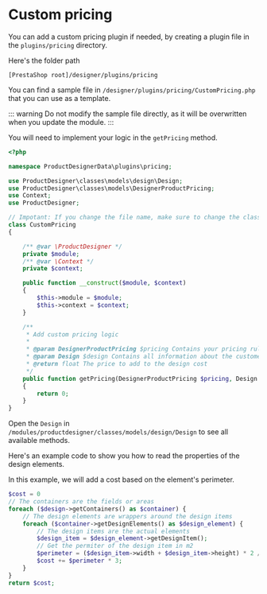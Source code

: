 # Custom pricing

You can add a custom pricing plugin if needed, by creating a plugin file in the `plugins/pricing`
directory.

Here's the folder path

```
[PrestaShop root]/designer/plugins/pricing
```

You can find a sample file in `/designer/plugins/pricing/CustomPricing.php` that you can use as a
template.

::: warning
Do not modify the sample file directly, as it will be overwritten when you update the module.
:::

You will need to implement your logic in the `getPricing` method.

```php
<?php

namespace ProductDesignerData\plugins\pricing;

use ProductDesigner\classes\models\design\Design;
use ProductDesigner\classes\models\DesignerProductPricing;
use Context;
use ProductDesigner;

// Impotant: If you change the file name, make sure to change the class name as well
class CustomPricing
{

    /** @var \ProductDesigner */
    private $module;
    /** @var \Context */
    private $context;

    public function __construct($module, $context)
    {
        $this->module = $module;
        $this->context = $context;
    }

    /**
     * Add custom pricing logic
     * 
     * @param DesignerProductPricing $pricing Contains your pricing rules for the product
     * @param Design $design Contains all information about the customer design
     * @return float The price to add to the design cost
     */
    public function getPricing(DesignerProductPricing $pricing, Design $design)
    {
        return 0;
    }
}
```

Open the `Design` in `/modules/productdesigner/classes/models/design/Design` to see all available
methods.

Here's an example code to show you how to read the properties of the design elements.

In this example, we will add a cost based on the element's perimeter.

```php 
$cost = 0
// The containers are the fields or areas
foreach ($design->getContainers() as $container) {
    // The design elements are wrappers around the design items
    foreach ($container->getDesignElements() as $design_element) {
        // The design items are the actual elements
        $design_item = $design_element->getDesignItem();
        // Get the permiter of the design item in m2
        $perimeter = ($design_item->width + $design_item->height) * 2 / 100;
        $cost += $perimeter * 3;
    }
}
return $cost;
```
